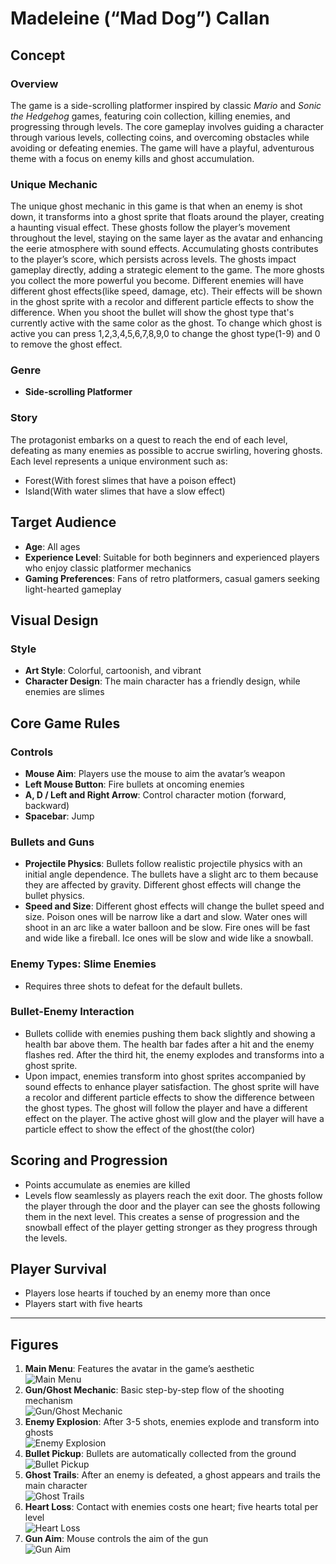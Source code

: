 # Madeleine (“Mad Dog”) Callan

## Concept

### Overview
The game is a side-scrolling platformer inspired by classic *Mario* and *Sonic the Hedgehog* games, featuring coin collection, killing enemies, and progressing through levels. The core gameplay involves guiding a character through various levels, collecting coins, and overcoming obstacles while avoiding or defeating enemies. The game will have a playful, adventurous theme with a focus on enemy kills and ghost accumulation.

### Unique Mechanic
The unique ghost mechanic in this game is that when an enemy is shot down, it transforms into a ghost sprite that floats around the player, creating a haunting visual effect. These ghosts follow the player’s movement throughout the level, staying on the same layer as the avatar and enhancing the eerie atmosphere with sound effects. Accumulating ghosts contributes to the player’s score, which persists across levels. The ghosts impact gameplay directly, adding a strategic element to the game. The more ghosts you collect the more powerful you become. Different enemies will have different ghost effects(like speed, damage, etc). Their effects will be shown in the ghost sprite with a recolor and different particle effects to show the difference. When you shoot the bullet will show the ghost type that's currently active with the same color as the ghost. To change which ghost is active you can press 1,2,3,4,5,6,7,8,9,0 to change the ghost type(1-9) and 0 to remove the ghost effect. 

### Genre
- **Side-scrolling Platformer**

### Story
The protagonist embarks on a quest to reach the end of each level, defeating as many enemies as possible to accrue swirling, hovering ghosts. Each level represents a unique environment such as:
- Forest(With forest slimes that have a poison effect)
- Island(With water slimes that have a slow effect)

## Target Audience

- **Age**: All ages
- **Experience Level**: Suitable for both beginners and experienced players who enjoy classic platformer mechanics  
- **Gaming Preferences**: Fans of retro platformers, casual gamers seeking light-hearted gameplay  

## Visual Design

### Style
- **Art Style**: Colorful, cartoonish, and vibrant  
- **Character Design**: The main character has a friendly design, while enemies are slimes  

## Core Game Rules

### Controls
- **Mouse Aim**: Players use the mouse to aim the avatar’s weapon  
- **Left Mouse Button**: Fire bullets at oncoming enemies  
- **A, D / Left and Right Arrow**: Control character motion (forward, backward)  
- **Spacebar**: Jump  

### Bullets and Guns
- **Projectile Physics**: Bullets follow realistic projectile physics with an initial angle dependence. The bullets have a slight arc to them because they are affected by gravity. Different ghost effects will change the bullet physics.
- **Speed and Size**: Different ghost effects will change the bullet speed and size. Poison ones will be narrow like a dart and slow. Water ones will shoot in an arc like a water balloon and be slow. Fire ones will be fast and wide like a fireball. Ice ones will be slow and wide like a snowball.

### Enemy Types: Slime Enemies
- Requires three shots to defeat for the default bullets.

### Bullet-Enemy Interaction
- Bullets collide with enemies pushing them back slightly and showing a health bar above them. The health bar fades after a hit and the enemy flashes red. After the third hit, the enemy explodes and transforms into a ghost sprite.
- Upon impact, enemies transform into ghost sprites accompanied by sound effects to enhance player satisfaction. The ghost sprite will have a recolor and different particle effects to show the difference between the ghost types. The ghost will follow the player and have a different effect on the player. The active ghost will glow and the player will have a particle effect to show the effect of the ghost(the color)

## Scoring and Progression

- Points accumulate as enemies are killed  
- Levels flow seamlessly as players reach the exit door. The ghosts follow the player through the door and the player can see the ghosts following them in the next level. This creates a sense of progression and the snowball effect of the player getting stronger as they progress through the levels.  

## Player Survival
- Players lose hearts if touched by an enemy more than once  
- Players start with five hearts  

---

## Figures

1. **Main Menu**: Features the avatar in the game’s aesthetic  
![Main Menu](screenshots/Picture1.jpg)
1. **Gun/Ghost Mechanic**: Basic step-by-step flow of the shooting mechanism  
![Gun/Ghost Mechanic](screenshots/Picture2.jpg)
2. **Enemy Explosion**: After 3-5 shots, enemies explode and transform into ghosts  
![Enemy Explosion](screenshots/Picture3.jpg)
3. **Bullet Pickup**: Bullets are automatically collected from the ground  
![Bullet Pickup](screenshots/Picture4.jpg)
4. **Ghost Trails**: After an enemy is defeated, a ghost appears and trails the main character  
![Ghost Trails](screenshots/Picture5.jpg)
5. **Heart Loss**: Contact with enemies costs one heart; five hearts total per level  
![Heart Loss](screenshots/Picture6.jpg)
6. **Gun Aim**: Mouse controls the aim of the gun  
![Gun Aim](screenshots/Picture7.jpg)
